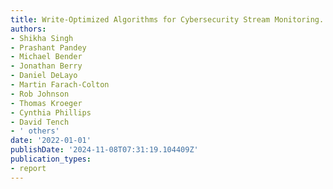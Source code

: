 ```yaml
---
title: Write-Optimized Algorithms for Cybersecurity Stream Monitoring.
authors:
- Shikha Singh
- Prashant Pandey
- Michael Bender
- Jonathan Berry
- Daniel DeLayo
- Martin Farach-Colton
- Rob Johnson
- Thomas Kroeger
- Cynthia Phillips
- David Tench
- ' others'
date: '2022-01-01'
publishDate: '2024-11-08T07:31:19.104409Z'
publication_types:
- report
---
```

